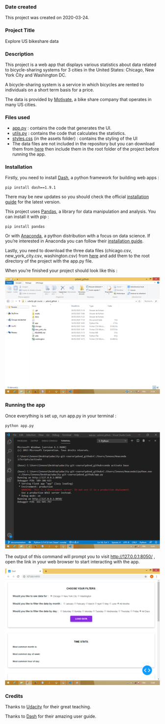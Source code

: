 ### Date created
This project was created on 2020-03-24.

### Project Title
Explore US bikeshare data

### Description
This project is a web app that displays various statistics about data related to bicycle-sharing systems for 3 cities in the United States: Chicago, New York City and Washington DC.

A bicycle-sharing system is a service in which bicycles are rented to individuals on a short term basis for a price.

The data is provided by [Motivate](https://www.motivateco.com), a bike share company that operates in many US cities.


### Files used
- [app.py](/app.py) : contains the code that generates the UI.
- [utils.py](/utils.py) : contains the code that calculates the statistics.
- [styles.css](/assets/styles.css) \(in the assets folder) : contains the styling of the UI
- The data files are not included in the repository but you can download them from [here](https://drive.google.com/open?id=1n_WqVKBf2zdx1GXjC6PXpo8GbqYK_LaS) then include them in the root folder of the project before running the app.

### Installation
Firstly, you need to install [Dash](https://plotly.com/dash/), a python framework for building web apps :

`pip install dash==1.9.1`

There may be new updates so you should check the official [installation guide](https://dash.plotly.com/installation) for the latest version.

This project uses [Pandas](https://pandas.pydata.org/docs/index.html), a library for data manipulation and analysis. You can install it with pip :

`pip install pandas`

Or with [Anaconda](https://www.anaconda.com/), a python distribution with a focus on data science. If you’re interested in Anaconda you can follow their [installation guide](https://www.anaconda.com/distribution/).

Lastly, you need to download the three data files \(chicago.csv, new_york_city.csv, washington.csv) from [here](https://drive.google.com/open?id=1n_WqVKBf2zdx1GXjC6PXpo8GbqYK_LaS) and add them to the root directory of the project with the app.py file.

When you’re finished your project should look like this : 

![folder structure](docs/images/folder_structure.png)

### Running the app
Once everything is set up, run app.py in your terminal :

`python app.py`

![app in terminal in VScode](docs/images/run_app.png)

The output of this command will prompt you to visit http://127.0.0.1:8050/ , open the link in your web browser to start interacting with the app.

![app in browser](docs/images/app.png)

### Credits
Thanks to [Udacity](https://www.udacity.com/) for their great teaching.

Thanks to [Dash](https://plotly.com/) for their amazing user guide.

